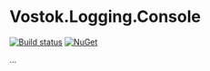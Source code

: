 # Vostok.Logging.Console

[![Build status](https://ci.appveyor.com/api/projects/status/github/vostok/logging.console?svg=true&branch=master)](https://ci.appveyor.com/project/vostok/logging-console/branch/master)
[![NuGet](https://img.shields.io/nuget/v/Vostok.Logging.Console.svg)](https://www.nuget.org/packages/Vostok.Logging.Console/)

...
